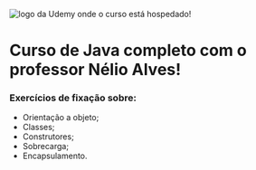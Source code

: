 ![logo da Udemy onde o curso está hospedado!](https://cdn.substack.com/image/fetch/f_auto,q_auto:good,fl_progressive:steep/https://bucketeer-e05bbc84-baa3-437e-9518-adb32be77984.s3.amazonaws.com/public/images/81ca3b54-bb75-458f-bd81-3eab7343567b_1200x630.png)

# Curso de Java completo com o professor Nélio Alves!
### Exercícios de fixação sobre:

- Orientação a objeto;
 - Classes;
 - Construtores;
 - Sobrecarga;
 - Encapsulamento.
